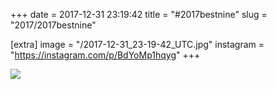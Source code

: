 +++
date = 2017-12-31 23:19:42
title = "#2017bestnine"
slug = "2017/2017bestnine"

[extra]
image = "/2017-12-31_23-19-42_UTC.jpg"
instagram = "https://instagram.com/p/BdYoMp1hqyg"
+++

<img src="/2017-12-31_23-19-42_UTC.jpg" />
